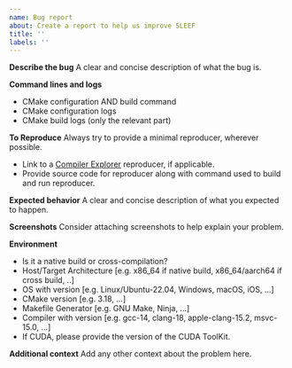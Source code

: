 ```yaml
---
name: Bug report
about: Create a report to help us improve SLEEF
title: ''
labels: ''
---
```


**Describe the bug**
A clear and concise description of what the bug is.

**Command lines and logs**
 - CMake configuration AND build command
 - CMake configuration logs
 - CMake build logs (only the relevant part)

**To Reproduce**
Always try to provide a minimal reproducer, wherever possible.
 - Link to a [Compiler Explorer](https://godbolt.org/) reproducer, if applicable.
 - Provide source code for reproducer along with command used to build and run reproducer.

**Expected behavior**
A clear and concise description of what you expected to happen.

**Screenshots**
Consider attaching screenshots to help explain your problem.

**Environment**
 - Is it a native build or cross-compilation?
 - Host/Target Architecture [e.g. x86_64 if native build, x86_64/aarch64 if cross build, ..]
 - OS with version [e.g. Linux/Ubuntu-22.04, Windows, macOS, iOS, ...]
 - CMake version [e.g. 3.18, ...]
 - Makefile Generator [e.g. GNU Make, Ninja, ...]
 - Compiler with version [e.g. gcc-14, clang-18, apple-clang-15.2, msvc-15.0, ...]
 - If CUDA, please provide the version of the CUDA ToolKit.

**Additional context**
Add any other context about the problem here.

